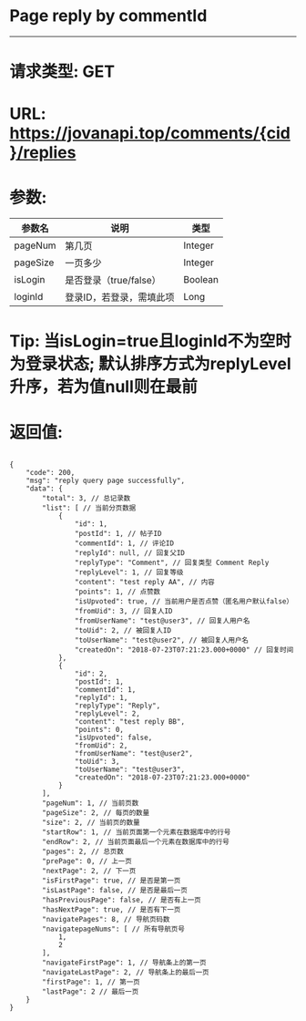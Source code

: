 # Page reply by commentId
---
# 请求类型: GET
# URL: https://jovanapi.top/comments/{cid}/replies
# 参数:
参数名 | 说明                   | 类型
----- |----------------------- | ----
pageNum | 第几页   | Integer
pageSize  | 一页多少        | Integer
isLogin   | 是否登录（true/false） | Boolean
loginId   | 登录ID，若登录，需填此项 | Long
# Tip: 当isLogin=true且loginId不为空时为登录状态; 默认排序方式为replyLevel升序，若为值null则在最前
# 返回值:
<pre><code>
{
    "code": 200,
    "msg": "reply query page successfully",
    "data": {
        "total": 3, // 总记录数
        "list": [ // 当前分页数据
            {
                "id": 1,
                "postId": 1, // 帖子ID
                "commentId": 1, // 评论ID
                "replyId": null, // 回复父ID
                "replyType": "Comment", // 回复类型 Comment Reply
                "replyLevel": 1, // 回复等级
                "content": "test reply AA", // 内容
                "points": 1, // 点赞数
                "isUpvoted": true, // 当前用户是否点赞（匿名用户默认false）
                "fromUid": 3, // 回复人ID
                "fromUserName": "test@user3", // 回复人用户名
                "toUid": 2, // 被回复人ID
                "toUserName": "test@user2", // 被回复人用户名
                "createdOn": "2018-07-23T07:21:23.000+0000" // 回复时间
            },
            {
                "id": 2,
                "postId": 1,
                "commentId": 1,
                "replyId": 1,
                "replyType": "Reply",
                "replyLevel": 2,
                "content": "test reply BB",
                "points": 0,
                "isUpvoted": false,
                "fromUid": 2,
                "fromUserName": "test@user2",
                "toUid": 3,
                "toUserName": "test@user3",
                "createdOn": "2018-07-23T07:21:23.000+0000"
            }
        ],
        "pageNum": 1, // 当前页数
        "pageSize": 2, // 每页的数量
        "size": 2, // 当前页的数量
        "startRow": 1, // 当前页面第一个元素在数据库中的行号
        "endRow": 2, // 当前页面最后一个元素在数据库中的行号
        "pages": 2, // 总页数
        "prePage": 0, // 上一页
        "nextPage": 2, // 下一页
        "isFirstPage": true, // 是否是第一页
        "isLastPage": false, // 是否是最后一页
        "hasPreviousPage": false, // 是否有上一页
        "hasNextPage": true, // 是否有下一页
        "navigatePages": 8, // 导航页码数
        "navigatepageNums": [ // 所有导航页号
            1,
            2
        ],
        "navigateFirstPage": 1, // 导航条上的第一页
        "navigateLastPage": 2, // 导航条上的最后一页
        "firstPage": 1, // 第一页
        "lastPage": 2 // 最后一页
    }
}
</code></pre>
